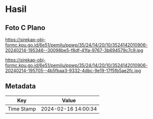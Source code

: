 # Hasil

## Foto C Plano

https://sirekap-obj-formc.kpu.go.id/6e51/pemilu/ppwp/35/24/14/20/10/3524142010906-20240214-195346--30098be5-f8df-41fa-9767-3b694579c7c9.jpg

https://sirekap-obj-formc.kpu.go.id/6e51/pemilu/ppwp/35/24/14/20/10/3524142010906-20240214-195705--4b5fbaa3-9332-4dbc-9e19-17f5fb5ae2fc.jpg


## Metadata

| Key        | Value               |
| ---------- | ------------------- |
| Time Stamp | 2024-02-16 14:00:34 |



